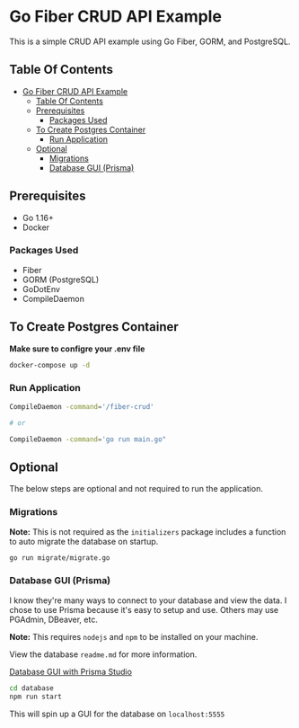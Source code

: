 # Go Fiber CRUD API Example

This is a simple CRUD API example using Go Fiber, GORM, and PostgreSQL.

## Table Of Contents

- [Go Fiber CRUD API Example](#go-fiber-crud-api-example)
  - [Table Of Contents](#table-of-contents)
  - [Prerequisites](#prerequisites)
    - [Packages Used](#packages-used)
  - [To Create Postgres Container](#to-create-postgres-container)
    - [Run Application](#run-application)
  - [Optional](#optional)
    - [Migrations](#migrations)
    - [Database GUI (Prisma)](#database-gui-prisma)

## Prerequisites

- Go 1.16+
- Docker

### Packages Used

- Fiber
- GORM (PostgreSQL)
- GoDotEnv
- CompileDaemon

## To Create Postgres Container

**Make sure to configre your .env file**

```sh
docker-compose up -d
```

### Run Application

```sh
CompileDaemon -command='/fiber-crud'

# or

CompileDaemon -command='go run main.go"
```

## Optional

The below steps are optional and not required to run the application.

### Migrations

**Note:** This is not required as the `initializers` package includes a function to auto migrate the database on startup.

```sh
go run migrate/migrate.go
```

### Database GUI (Prisma)

I know they're many ways to connect to your database and view the data. I chose to use Prisma because it's easy to setup and use. Others may use PGAdmin, DBeaver, etc.

**Note:** This requires `nodejs` and `npm` to be installed on your machine.

View the database `readme.md` for more information.

[Database GUI with Prisma Studio](database/readme.md)

```sh
cd database
npm run start
```

This will spin up a GUI for the database on `localhost:5555`
